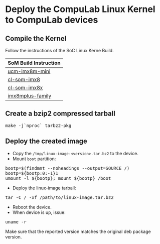 # Deploy the CompuLab Linux Kernel to CompuLab devices

## Compile the Kernel
Follow the instructions of the SoC Linux Kerne Build.

|SoM Build Instruction|
|--------|
|[ucm-imx8m-mini](https://github.com/compulab-yokneam/meta-bsp-imx8mm/blob/rel_imx_5.4.24_2.1.0-dev/Documentation/linux_kernel_build.md)|
|[cl-som-imx8](https://github.com/compulab-yokneam/meta-bsp-imx8mq/blob/devel-rel_imx_5.4.3_2.0.0/Documentation/linux_kernel_build.md)|
|[cl-som-imx8x](https://mediawiki.compulab.com/w/index.php?title=CL-SOM-iMX8X:_Building_Linux_Kernel)|
|[imx8mplus-family](https://github.com/compulab-yokneam/linux-compulab/edit/linux-compulab_v5.15.32/README.md)|

## Create a bzip2 compressed tarball
<pre>
make -j`nproc` tarbz2-pkg
</pre>

## Deploy the created image
* Copy the ```/tmp/linux-image-<version>.tar.bz2``` to the device.
* Mount ```boot``` partition:
<pre>
bootp=$(findmnt --noheadings --output=SOURCE /)
bootp=${bootp:0:-1}1
umount -l ${bootp}; mount ${bootp} /boot
</pre>
* Deploy the linux-image tarball:
<pre>
tar -C / -xf /path/to/linux-image.tar.bz2
</pre>
* Reboot the device.
* When device is up, issue:
<pre>
uname -r
</pre>
Make sure that the reported version matches the original deb package version.
